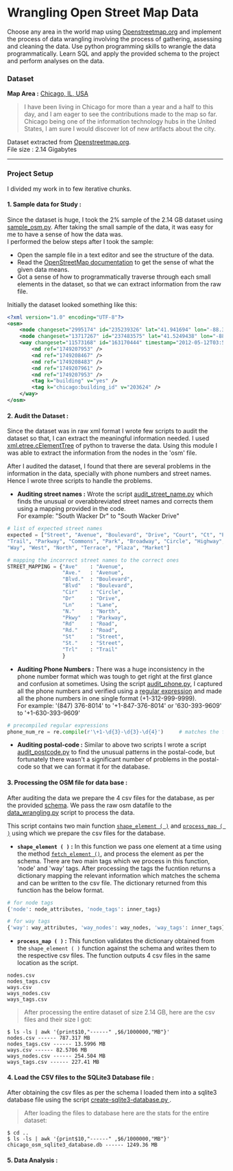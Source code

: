 # Wrangling Open Street Map Data

Choose any area in the world map using [Openstreetmap.org](https://www.openstreetmap.org) and implement the process of data wrangling involving the process of gathering, assessing and cleaning the data. Use python programming skills to wrangle the data programmatically. Learn SQL and apply the provided schema to the project and perform analyses on the data.

### Dataset
**Map Area :** [Chicago, IL, USA](https://en.wikipedia.org/wiki/Chicago)<br/>
> I have been living in Chicago for more than a year and a half to this day, and I am eager to see the contributions made to the map so far. Chicago being one of the information technology hubs in the United States, I am sure I would discover lot of new artifacts about the city.

Dataset extracted from [Openstreetmap.org](ps://www.openstreetmap.org).<br/>
File size : 2.14 Gigabytes <br/>

---

### Project Setup
I divided my work in to few iterative chunks.
#### **1. Sample data for Study :**
Since the dataset is huge, I took the 2% sample of the 2.14 GB dataset using [sample_osm.py](https://github.com/rzskhr/Data-Analyst-Nanodegree/blob/master/Projects/P3-Wrangle-OpenStreetMap-Data/sample_osm.py). After taking the small sample of the data, it was easy for me to have a sense of how the data was.<br/>
I performed the below steps after I took the sample:
* Open the sample file in a text editor and see the structure of the data.
* Read the [OpenStreetMap documentation](https://wiki.openstreetmap.org/wiki/OSM_XML) to get the sense of what the given data means.
* Got a sense of how to programmatically traverse through each small elements in the dataset, so that we can extract information from the raw file.

Initially the dataset looked something like this:
```xml
<?xml version="1.0" encoding="UTF-8"?>
<osm>
    <node changeset="2995174" id="235239326" lat="41.941694" lon="-88.325626" timestamp="2009-10-31T07:38:32Z" uid="147510" user="woodpeck_fixbot" version="2" />
    <node changeset="13717267" id="237483575" lat="41.5249438" lon="-88.0360975" timestamp="2012-11-02T00:40:15Z" uid="169600" user="patester24" version="5" />
    <way changeset="11573168" id="163170444" timestamp="2012-05-12T03:58:19Z" uid="674454" user="chicago-buildings" version="1">
        <nd ref="1749207953" />
        <nd ref="1749208467" />
        <nd ref="1749208483" />
        <nd ref="1749207961" />
        <nd ref="1749207953" />
        <tag k="building" v="yes" />
        <tag k="chicago:building_id" v="203624" />
    </way>
</osm>
```

#### **2. Audit the Dataset :**
Since the dataset was in raw xml format I wrote few scripts to audit the dataset so that, I can extract the meaningful information needed. I used [xml.etree.cElementTree](https://docs.python.org/2/library/xml.etree.elementtree.html) of python to traverse the data. Using this module I was able to extract the information from the nodes in the 'osm' file.

After I audited the dataset, I found that there are several problems in the information in the data, specially with phone numbers and street names. Hence I wrote three scripts to handle the problems.
* **Auditing street names :** Wrote the script [audit_street_name.py](https://github.com/rzskhr/Data-Analyst-Nanodegree/blob/master/Projects/P3-Wrangle-OpenStreetMap-Data/audit_street_name.py) which finds the unusual or overabbreviated street names and corrects them using a mapping provided in the code. <br/>
For example: "South Wacker Dr" to "South Wacker Drive"
```python
# list of expected street names
expected = ["Street", "Avenue", "Boulevard", "Drive", "Court", "Ct", "Place", "Square", "Lane", "Road",
"Trail", "Parkway", "Commons", "Park", "Broadway", "Circle", "Highway", "Trail",
"Way", "West", "North", "Terrace", "Plaza", "Market"]

# mapping the incorrect street names to the correct ones
STREET_MAPPING = {"Ave"    : "Avenue",
                  "Ave."   : "Avenue",
                  "Blvd."  : "Boulevard",
                  "Blvd"   : "Boulevard",
                  "Cir"    : "Circle",
                  "Dr"     : "Drive",
                  "Ln"     : "Lane",
                  "N."     : "North",
                  "Pkwy"   : "Parkway",
                  "Rd"     : "Road",
                  "Rd."    : "Road",
                  "St"     : "Street",
                  "St."    : "Street",
                  "Trl"    : "Trail"
                  }
```
* **Auditing Phone Numbers :** There was a huge inconsistency in the phone number format which was tough to get right at the first glance and confusion at sometimes. Using the script [audit_phone.py](https://github.com/rzskhr/Data-Analyst-Nanodegree/blob/master/Projects/P3-Wrangle-OpenStreetMap-Data/audit_phone.py), I captured all the phone numbers and verified using a [regular expression](https://github.com/rzskhr/Data-Analyst-Nanodegree/blob/e4ddd04f2b4e73992a660019bb7eb313769e23b1/Projects/P3-Wrangle-OpenStreetMap-Data/audit_phone.py#L11) and made all the phone numbers in one single format (+1-312-999-9999).<br/>
For example: '(847) 376-8014' to '+1-847-376-8014' or '630-393-9609' to '+1-630-393-9609'
```python
# precompiled regular expressions
phone_num_re = re.compile(r'\+1-\d{3}-\d{3}-\d{4}')     # matches the format +1-312-999-9999
```

* **Auditing postal-code :** Similar to above two scripts I wrote a script [audit_postcode.py](https://github.com/rzskhr/Data-Analyst-Nanodegree/blob/master/Projects/P3-Wrangle-OpenStreetMap-Data/audit_postcode.py) to find the unusual patterns in the postal-code, but fortunately there wasn't a significant number of problems in the postal-code so that we can format it for the database.


#### **3. Processing the OSM file for data base :**
After auditing the data we prepare the 4 csv files for the database, as per the provided [schema](https://github.com/rzskhr/Data-Analyst-Nanodegree/blob/master/Projects/P3-Wrangle-OpenStreetMap-Data/schema.py). We pass the raw osm datafile to the [data_wrangling.py](https://github.com/rzskhr/Data-Analyst-Nanodegree/blob/master/Projects/P3-Wrangle-OpenStreetMap-Data/data-wrangling.py) script to process the data.

This script contains two main function [```shape_element ( )```](https://github.com/rzskhr/Data-Analyst-Nanodegree/blob/99eaff92049b8f6d04cd478acc97be499d07f825/Projects/P3-Wrangle-OpenStreetMap-Data/data-wrangling.py#L55) and [```process_map ( )```](https://github.com/rzskhr/Data-Analyst-Nanodegree/blob/99eaff92049b8f6d04cd478acc97be499d07f825/Projects/P3-Wrangle-OpenStreetMap-Data/data-wrangling.py#L155) using which we prepare the csv files for the database.

* **```shape_element ( )``` :** In this function we pass one element at a time using the method [```fetch_element ()```](https://github.com/rzskhr/Data-Analyst-Nanodegree/blob/99eaff92049b8f6d04cd478acc97be499d07f825/Projects/P3-Wrangle-OpenStreetMap-Data/sample_osm.py#L23), and process the element as per the schema. There are two main tags which we process in this function, 'node' and 'way' tags. After processing the tags the fucntion returns a dictionary mapping the relevant information which matches the schema and can be written to the csv file. The dictionary returned from this function has the below format.

```python
# for node tags
{'node': node_attributes, 'node_tags': inner_tags}

# for way tags
{'way': way_attributes, 'way_nodes': way_nodes, 'way_tags': inner_tags}
```

* **```process_map ( )``` :** This function validates the dictionary obtained from the ```shape_element ( )``` function against the schema and writes them to the respective csv files. The function outputs 4 csv files in the same location as the script.
```
nodes.csv
nodes_tags.csv
ways.csv
ways_nodes.csv
ways_tags.csv
```

> After processing the entire dataset of size 2.14 GB, here are the csv files and their size I got:
```
$ ls -ls | awk '{print$10,"------" ,$6/1000000,"MB"}'
nodes.csv ------ 787.317 MB
nodes_tags.csv ------ 13.5996 MB
ways.csv ------ 82.5706 MB
ways_nodes.csv ------ 254.504 MB
ways_tags.csv ------ 227.41 MB
```

#### **4. Load the CSV files to the SQLite3 Database file :**
After obtaining the csv files as per the schema I loaded them into a sqlite3 database file using the script [create-sqlite3-database.py
](https://github.com/rzskhr/Data-Analyst-Nanodegree/blob/master/Projects/P3-Wrangle-OpenStreetMap-Data/create-sqlite3-database.py).

> After loading the files to database here are the stats for the entire dataset:
```
$ cd ..
$ ls -ls | awk '{print$10,"------" ,$6/1000000,"MB"}'
chicago_osm_sqlite3_database.db ------ 1249.36 MB
```


#### **5. Data Analysis :**
